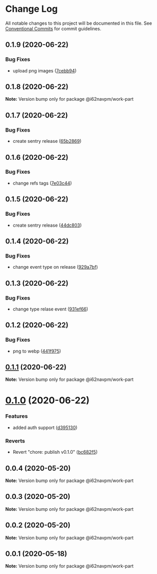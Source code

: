 # Change Log

All notable changes to this project will be documented in this file.
See [Conventional Commits](https://conventionalcommits.org) for commit guidelines.

## 0.1.9 (2020-06-22)


### Bug Fixes

* upload png images ([7cebb94](https://github.com/i62navpm/firebaseWorkPart/commit/7cebb94f56efb55c0d66ef8a13f0e46105c16467))





## 0.1.8 (2020-06-22)

**Note:** Version bump only for package @i62navpm/work-part





## 0.1.7 (2020-06-22)


### Bug Fixes

* create sentry release ([65b2869](https://github.com/i62navpm/firebaseWorkPart/commit/65b2869e0211ae37f29b39d74be7ac82c7ec1280))





## 0.1.6 (2020-06-22)


### Bug Fixes

* change refs tags ([7e03c44](https://github.com/i62navpm/firebaseWorkPart/commit/7e03c44325be52825fa8d8540e0f1759780b3a4b))





## 0.1.5 (2020-06-22)


### Bug Fixes

* create sentry release ([44dc803](https://github.com/i62navpm/firebaseWorkPart/commit/44dc80330543144281e6ba366579a33018a9e272))





## 0.1.4 (2020-06-22)


### Bug Fixes

* change event type on release ([929a7bf](https://github.com/i62navpm/firebaseWorkPart/commit/929a7bf18d2492f078b924a4b27106e7f1621eee))





## 0.1.3 (2020-06-22)


### Bug Fixes

* change type relase event ([931ef66](https://github.com/i62navpm/firebaseWorkPart/commit/931ef669b00d1afb657aff6a7f3992d9c43e7e0c))





## 0.1.2 (2020-06-22)


### Bug Fixes

* png to webp ([441f975](https://github.com/i62navpm/firebaseWorkPart/commit/441f975bbef3c62469a6190ad02dd6fb8394ee9c))





## [0.1.1](https://github.com/i62navpm/firebaseWorkPart/compare/v0.1.0...v0.1.1) (2020-06-22)

**Note:** Version bump only for package @i62navpm/work-part

# [0.1.0](https://github.com/i62navpm/firebaseWorkPart/compare/v0.0.4...v0.1.0) (2020-06-22)

### Features

- added auth support ([d395130](https://github.com/i62navpm/firebaseWorkPart/commit/d395130fa9c777dc8219ca6df4cee782ec0f55bc))

### Reverts

- Revert "chore: publish v0.1.0" ([bc682f5](https://github.com/i62navpm/firebaseWorkPart/commit/bc682f55340affac02df40381604903515b0c587))

## 0.0.4 (2020-05-20)

**Note:** Version bump only for package @i62navpm/work-part

## 0.0.3 (2020-05-20)

**Note:** Version bump only for package @i62navpm/work-part

## 0.0.2 (2020-05-20)

**Note:** Version bump only for package @i62navpm/work-part

## 0.0.1 (2020-05-18)

**Note:** Version bump only for package @i62navpm/work-part

